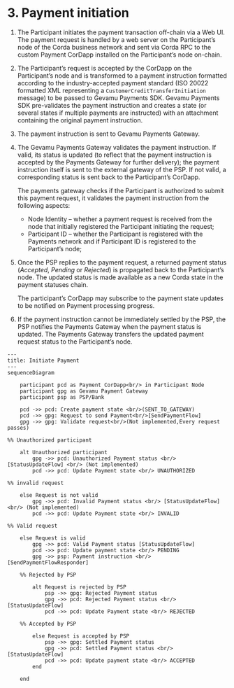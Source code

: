 # 3. Payment initiation

1. The Participant initiates the payment transaction off-chain via a Web UI. The payment request is handled by a web server on the Participant’s node of the Corda business network and sent via Corda RPC to the custom Payment CorDapp installed on the Participant’s node on-chain.

2. The Participant’s request is accepted by the CorDapp on the Participant’s node and is transformed to a payment instruction formatted according to the industry-accepted payment standard (ISO 20022 formatted XML representing a `CustomerCreditTransferInitiation` message) to be passed to Gevamu Payments SDK. Gevamu Payments SDK pre-validates the payment instruction and creates a state (or several states if multiple payments are instructed) with an attachment containing the original payment instruction.

3. The payment instruction is sent to Gevamu Payments Gateway.

4. The Gevamu Payments Gateway validates the payment instruction. If valid, its status is updated (to reflect that the payment instruction is accepted by the Payments Gateway for further delivery); the payment instruction itself is sent to the external gateway of the PSP. If not valid, a corresponding status is sent back to the Participant’s CorDapp.  
  
    The payments gateway checks if the Participant is authorized to submit this payment request, it validates the payment instruction from the following aspects:
    - Node Identity – whether a payment request is received from the node that initially registered the Participant initiating the request;
    - Participant ID – whether the Participant is registered with the Payments network and if Participant ID is registered to the Participant’s node;

5. Once the PSP replies to the payment request, a returned payment status (_Accepted_, _Pending_ or _Rejected_) is propagated back to the Participant’s node. The updated status is made available as a new Corda state in the payment statuses chain.
  
    The participant’s CorDapp may subscribe to the payment state updates to be notified on Payment processing progress.

6. If the payment instruction cannot be immediately settled by the PSP, the PSP notifies the Payments Gateway when the payment status is updated. The Payments Gateway transfers the updated payment request status to the Participant’s node.

```mermaid
---
title: Initiate Payment
---
sequenceDiagram
   
    participant pcd as Payment CorDapp<br/> in Participant Node
    participant gpg as Gevamu Payment Gateway
    participant psp as PSP/Bank

    pcd ->> pcd: Create payment state <br/>(SENT_TO_GATEWAY)
    pcd ->> gpg: Request to send Payment<br/>[SendPaymentFlow]
    gpg ->> gpg: Validate request<br/>(Not implemented,Every request passes)

%% Unauthorized participant
    
    alt Unauthorized participant
        gpg ->> pcd: Unauthorized Payment status <br/>[StatusUpdateFlow] <br/> (Not implemented)
        pcd ->> pcd: Update Payment state <br/> UNAUTHORIZED

%% invalid request

    else Request is not valid
        gpg ->> pcd: Invalid Payment status <br/> [StatusUpdateFlow] <br/> (Not implemented)
        pcd ->> pcd: Update Payment state <br/> INVALID

%% Valid request

    else Request is valid
        gpg ->> pcd: Valid Payment status [StatusUpdateFlow]
        pcd ->> pcd: Update payment state <br/> PENDING
        gpg ->> psp: Payment instruction <br/> [SendPaymentFlowResponder]

    %% Rejected by PSP

        alt Request is rejected by PSP
            psp ->> gpg: Rejected Payment status
            gpg ->> pcd: Rejected Payment status <br/>  [StatusUpdateFlow]
            pcd ->> pcd: Update Payment state <br/> REJECTED

    %% Accepted by PSP 

        else Request is accepted by PSP
            psp ->> gpg: Settled Payment status
            gpg ->> pcd: Settled Payment status <br/>  [StatusUpdateFlow]
            pcd ->> pcd: Update payment state <br/> ACCEPTED
        end

    end

```